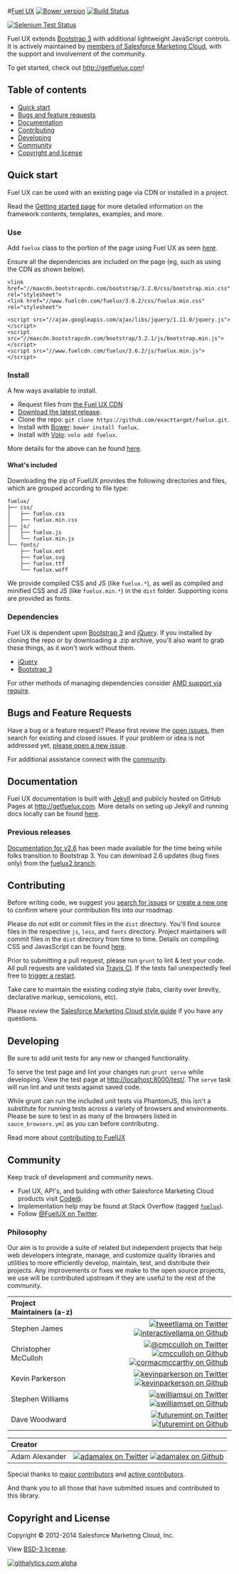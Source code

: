#[Fuel UX](http://getfuelux.com/)
[![Bower version](https://badge.fury.io/bo/fuelux.svg)](http://badge.fury.io/bo/fuelux)
[![Build Status](https://api.travis-ci.org/ExactTarget/fuelux.svg?branch=master)](http://travis-ci.org/ExactTarget/fuelux)

[![Selenium Test Status](https://saucelabs.com/browser-matrix/fuelux.svg)](https://saucelabs.com/u/fuelux)

Fuel UX extends [Bootstrap 3](https://github.com/twbs/bootstrap) with additional lightweight JavaScript controls. It is actively maintained by [members of Salesforce Marketing Cloud,](https://github.com/orgs/ExactTarget/people) with the support and involvement of the community.

To get started, check out <http://getfuelux.com>!

## Table of contents

 * [Quick start](#quick-start)
 * [Bugs and feature requests](#bugs-and-feature-requests)
 * [Documentation](#documentation)
 * [Contributing](#contributing)
 * [Developing](#developing)
 * [Community](#community)
 * [Copyright and license](#copyright-and-license)

## Quick start

Fuel UX can be used with an existing page via CDN or installed in a project.

Read the [Getting started page](http://getfuelux.com/getting-started.html) for more detailed information on the framework contents, templates, examples, and more.

### Use

Add `fuelux` class to the portion of the page using Fuel UX as seen [here](https://github.com/exacttarget/fuelux/blob/master/DETAILS.md#using-fuel-ux).

Ensure all the dependencies are included on the page (eg, such as using the CDN as shown below).
```
<link href="//maxcdn.bootstrapcdn.com/bootstrap/3.2.0/css/bootstrap.min.css" rel="stylesheet">
<link href="//www.fuelcdn.com/fuelux/3.6.2/css/fuelux.min.css" rel="stylesheet">

<script src="//ajax.googleapis.com/ajax/libs/jquery/1.11.0/jquery.js"></script>
<script src="//maxcdn.bootstrapcdn.com/bootstrap/3.2.1/js/bootstrap.min.js"></script>
<script src="//www.fuelcdn.com/fuelux/3.6.2/js/fuelux.min.js"></script>

```

### Install
A few ways available to install.

- Request files from [the Fuel UX CDN](http://www.fuelcdn.com/fuelux/3.6.2/)
- [Download the latest release](https://github.com/exacttarget/fuelux/archive/3.4.0.zip).
- Clone the repo: `git clone https://github.com/exacttarget/fuelux.git`.
- Install with [Bower](http://bower.io): `bower install fuelux`.
- Install with [Volo](https://github.com/volojs/volo): `volo add fuelux`.

More details for the above can be found [here](https://github.com/exacttarget/fuelux/blob/master/DETAILS.md#downloading-code).

#### What's included

Downloading the zip of FuelUX provides the following directories and files, which are grouped according to file type:
```
fuelux/
├── css/
│   ├── fuelux.css
│   ├── fuelux.min.css
├── js/
│   ├── fuelux.js
│   └── fuelux.min.js
└── fonts/
    ├── fuelux.eot
    ├── fuelux.svg
    ├── fuelux.ttf
    └── fuelux.woff
```
We provide compiled CSS and JS (like `fuelux.*`), as well as compiled and minified CSS and JS (like `fuelux.min.*`) in the `dist` folder. Supporting icons are provided as fonts.

### Dependencies
Fuel UX is dependent upon [Bootstrap 3](https://github.com/twbs/bootstrap) and [jQuery](https://github.com/jquery/jquery). If you installed by cloning the repo or by downloading a .zip archive, you'll also want to grab these things, as it won't work without them.
- [jQuery](https://github.com/jquery/jquery)
- [Bootstrap 3](https://github.com/twbs/bootstrap)

For other methods of managing dependencies consider [AMD support via require](https://github.com/exacttarget/fuelux/blob/master/DETAILS.md#umd/amd-support).

## Bugs and Feature Requests

Have a bug or a feature request? Please first review the [open issues](https://github.com/ExactTarget/fuelux/issues), then search for existing and closed issues. If your problem or idea is not addressed yet, [please open a new issue](https://github.com/ExactTarget/fuelux/issues/new).

For additional assistance connect with the [community](#community).

## Documentation

Fuel UX documentation is built with [Jekyll](http://jekyllrb.com) and publicly hosted on GitHub Pages at <http://getfuelux.com>. More details on seting up Jekyll and running docs locally can be found [here](https://github.com/exacttarget/fuelux/blob/master/DETAILS.md#running-docs-locally).

### Previous releases

[Documentation for v2.6](http://getfuelux.com/2.6/) has been made available for the time being while folks transition to Bootstrap 3. You can download 2.6 updates (bug fixes only) from the [fuelux2 branch](https://github.com/ExactTarget/fuelux/tree/fuelux2).

## Contributing
Before writing code, we suggest you [search for issues](https://github.com/ExactTarget/fuelux/issues?state=open) or [create a new one](https://github.com/ExactTarget/fuelux/issues/new) to confirm where your contribution fits into
our roadmap.

Please do not edit or commit files in the `dist` directory. You'll find source files in the respective `js`, `less`, and `fonts` directory. Project maintainers will commit files in the `dist` directory from time to time. Details on compiling CSS and JavasScript can be found [here](https://github.com/exacttarget/fuelux/blob/master/DETAILS.md#compiling-code).

Prior to submitting a pull request, please run `grunt` to lint & test your code. All pull requests are validated via [Travis CI](https://travis-ci.org/). If the tests fail unexpectedly feel free to [trigger a restart](https://github.com/exacttarget/fuelux/blob/master/DETAILS.md#travis-ci).

Take care to maintain the existing coding style (tabs, clarity over brevity, declarative markup, semicolons, etc).

Please review the [Salesforce Marketing Cloud style guide](https://github.com/ExactTarget/javascript) if you have any questions.

## Developing

Be sure to add unit tests for any new or changed functionality.

To serve the test page and lint your changes run `grunt serve` while developing. View the test page at [http://localhost:8000/test/](http://localhost:8000/test/). The `serve` task will run lint and unit tests against saved code.

While grunt can run the included unit tests via PhantomJS, this isn't a substitute for running tests across a variety of browsers and environments. Please be sure to test in as many of the browsers listed in `sauce_browsers.yml` as you can before contributing.

Read more about [contributing to FuelUX](https://github.com/ExactTarget/fuelux/wiki/Contributing-to-Fuel-UX)

## Community

Keep track of development and community news.

- Fuel UX, API's, and building with other Salesforce Marketing Cloud products visit [Code@](https://code.exacttarget.com/).
- Implementation help may be found at Stack Overflow (tagged [`fuelux`](http://stackoverflow.com/questions/tagged/fuelux)).
- Follow [@FuelUX on Twitter](https://twitter.com/fuelux).

### Philosophy
Our aim is to provide a suite of related but independent projects that help web developers integrate, manage, and customize quality libraries and utilities to more efficiently develop, maintain, test, and distribute their projects.  Any improvements or fixes we make to the open source projects, we use will be contributed upstream if they are useful to the rest of the community.

|Project Maintainers (a-z) | |
|:----|----:|
|Stephen James | [![tweetllama on Twitter](https://raw.githubusercontent.com/ExactTarget/fuelux/gh-pages/invertobird-sm.png)](http://twitter.com/tweetllama) [![interactivellama on Github](https://raw.githubusercontent.com/ExactTarget/fuelux/gh-pages/invertocat-sm.png)](http://github.com/interactivellama)|
|Christopher McCulloh | [![@cmcculloh on Twitter](https://raw.githubusercontent.com/ExactTarget/fuelux/gh-pages/invertobird-sm.png)](http://twitter.com/cmcculloh) [![cmcculloh on Github](https://raw.githubusercontent.com/ExactTarget/fuelux/gh-pages/invertocat-sm.png)](http://github.com/cmcculloh) [![cormacmccarthy on Github](https://raw.githubusercontent.com/ExactTarget/fuelux/gh-pages/invertocat-sm.png)](http://github.com/cormacmccarthy)|
|Kevin Parkerson  | [![kevinparkerson on Twitter](https://raw.githubusercontent.com/ExactTarget/fuelux/gh-pages/invertobird-sm.png)](http://twitter.com/kevinparkerson) [![kevinparkerson on Github](https://raw.githubusercontent.com/ExactTarget/fuelux/gh-pages/invertocat-sm.png)](http://github.com/kevinparkerson)|
|Stephen Williams | [![swilliamsui on Twitter](https://raw.githubusercontent.com/ExactTarget/fuelux/gh-pages/invertobird-sm.png)](http://twitter.com/swilliamsui) [![swilliamset on Github](https://raw.githubusercontent.com/ExactTarget/fuelux/gh-pages/invertocat-sm.png)](http://github.com/swilliamset)|
|Dave Woodward | [![futuremint on Twitter](https://raw.githubusercontent.com/ExactTarget/fuelux/gh-pages/invertobird-sm.png)](http://twitter.com/futuremint) [![futuremint on Github](https://raw.githubusercontent.com/ExactTarget/fuelux/gh-pages/invertocat-sm.png)](http://github.com/futuremint)|

|Creator | |
|:----|----:|
|Adam Alexander | [![adamalex on Twitter](https://raw.githubusercontent.com/ExactTarget/fuelux/gh-pages/invertobird-sm.png)](http://twitter.com/adamalex) [![adamalex on Github](https://raw.githubusercontent.com/ExactTarget/fuelux/gh-pages/invertocat-sm.png)](http://github.com/adamalex) |

Special thanks to [major contributors](https://github.com/exacttarget/fuelux/blob/master/DETAILS.md#contributors) and [active contributors](https://github.com/ExactTarget/fuelux/graphs/contributors).

And thank you to all those that have submitted issues and contributed to this library.

## Copyright and License

Copyright &copy; 2012-2014 Salesforce Marketing Cloud, Inc.

View [BSD-3 license](https://github.com/ExactTarget/fuelux/blob/master/LICENSE).


[![githalytics.com alpha](https://cruel-carlota.pagodabox.com/8b519d39e18063752f24876583a6526b "githalytics.com")](http://githalytics.com/ExactTarget/fuelux)
